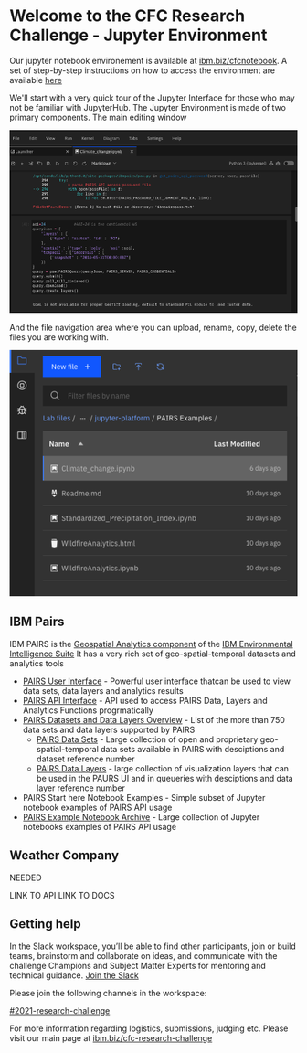 # Welcome to the CFC Research Challenge - Jupyter Environment


Our jupyter notebook environement is available at [ibm.biz/cfcnotebook](http://ibm.biz/cfcnotebook).  A set of step-by-step instructions on how to access the environment are available [here](https://github.com/academic-initiative/research-challenge-2021/blob/main/jupyter-platform/how-to-access.md)

We'll start with a very quick tour of the Jupyter Interface for those who may not be familiar with JupyterHub.  The Jupyter Environment is made of two primary components.  The main editing window

![image1](images/welcome1.png)

And the file navigation area where you can upload, rename, copy, delete the files you are working with.

![image2](images/welcome2.png)


## IBM Pairs
IBM PAIRS is the [Geospatial Analytics component](https://www.ibm.com/products/environmental-intelligence-suite/geospatial-analytics)  of the [IBM Environmental Intelligence Suite](https://www.ibm.com/products/environmental-intelligence-suite) It has a very rich set of geo-spatial-temporal datasets and analytics tools

- [PAIRS User Interface](https://pairs.res.ibm.com/tutorial/tutorials/gui/index.html)  - Powerful user interface thatcan be used to view data sets, data layers and analytics results
- [PAIRS API Interface](https://pairs.res.ibm.com/tutorial/tutorials/api/index.html#) - API used to access PAIRS Data, Layers and Analytics Functions progrmatically
- [PAIRS Datasets and Data Layers Overview](https://github.com/academic-initiative/research-challenge-2021/blob/main/jupyter-platform/PAIRSLayersAndLevelsOverview.pdf) - List of the more than 750 data sets and data layers supported by PAIRS
  - [PAIRS Data Sets](https://github.com/academic-initiative/research-challenge-2021/blob/main/jupyter-platform/EIS%20DataSet%20Report%20July%202021.pdf) - Large collection of open and proprietary geo-spatial-temporal data sets available in PAIRS with desciptions and dataset reference number 
  - [PAIRS Data Layers](https://github.com/academic-initiative/research-challenge-2021/blob/main/jupyter-platform/EIS%20Detail%20Data%20Layer%20Report%20July%202021.pdf) - large collection of visualization layers that can be used in the PAURS UI and in queueries with desciptions and data layer reference number 
- PAIRS Start here Notebook Examples - Simple subset of Jupyter notebook examples of PAIRS API usage
- [PAIRS Example Notebook Archive](https://github.ibm.com/physical-analytics/pairs-applications) - Large collection of Jupyter notebooks examples of PAIRS API usage



## Weather Company

NEEDED

LINK TO API
LINK TO DOCS

## Getting help

In the Slack workspace, you’ll be able to find other participants, join or build teams, brainstorm and collaborate on ideas, and communicate with the challenge Champions and Subject Matter Experts for mentoring and technical guidance. [Join the Slack](https://join.slack.com/t/callforcodere-ju79661/shared_invite/zt-uc2w9nn4-zEf9urnpE1c7~EIGJblx_Q)

Please join the following channels in the workspace:

[#2021-research-challenge](https://callforcode-research.slack.com/archives/C02BVGGJDJ7)

For more information regarding logistics, submissions, judging etc. Please visit our main page at [ibm.biz/cfc-research-challenge](https://ibm.biz/cfc-research-challenge)
